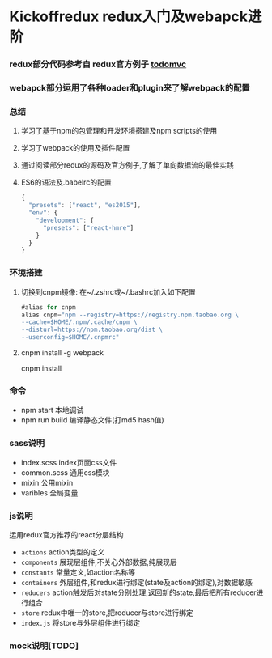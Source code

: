 # Kickoffredux redux入门及webapck进阶
### redux部分代码参考自 redux官方例子 [todomvc](https://github.com/reactjs/redux/tree/master/examples/todomvc)
### webapck部分运用了各种loader和plugin来了解webpack的配置

### 总结
1. 学习了基于npm的包管理和开发环境搭建及npm scripts的使用
2. 学习了webpack的使用及插件配置
3. 通过阅读部分redux的源码及官方例子,了解了单向数据流的最佳实践
4. ES6的语法及.babelrc的配置

    ```javascript
    {
      "presets": ["react", "es2015"],
      "env": {
        "development": {
          "presets": ["react-hmre"]
        }
      }
    }
    ```

### 环境搭建
1. 切换到cnpm镜像: 
   在~/.zshrc或~/.bashrc加入如下配置

    ```javascript
    #alias for cnpm
    alias cnpm="npm --registry=https://registry.npm.taobao.org \
    --cache=$HOME/.npm/.cache/cnpm \
    --disturl=https://npm.taobao.org/dist \
    --userconfig=$HOME/.cnpmrc"
    ```

2. cnpm install -g webpack
  
   cnpm install

### 命令
* npm start 本地调试
* npm run build 编译静态文件(打md5 hash值)

### sass说明
* index.scss index页面css文件
* common.scss 通用css模块
* mixin 公用mixin
* varibles 全局变量

### js说明
运用redux官方推荐的react分层结构
* `actions` action类型的定义
* `components` 展现层组件,不关心外部数据,纯展现层
* `constants` 常量定义,如action名称等
* `containers` 外层组件,和redux进行绑定(state及action的绑定),对数据敏感
* `reducers` action触发后对state分别处理,返回新的state,最后把所有reducer进行组合
* `store` redux中唯一的store,把reducer与store进行绑定
* `index.js` 将store与外层组件进行绑定

### mock说明[TODO]

